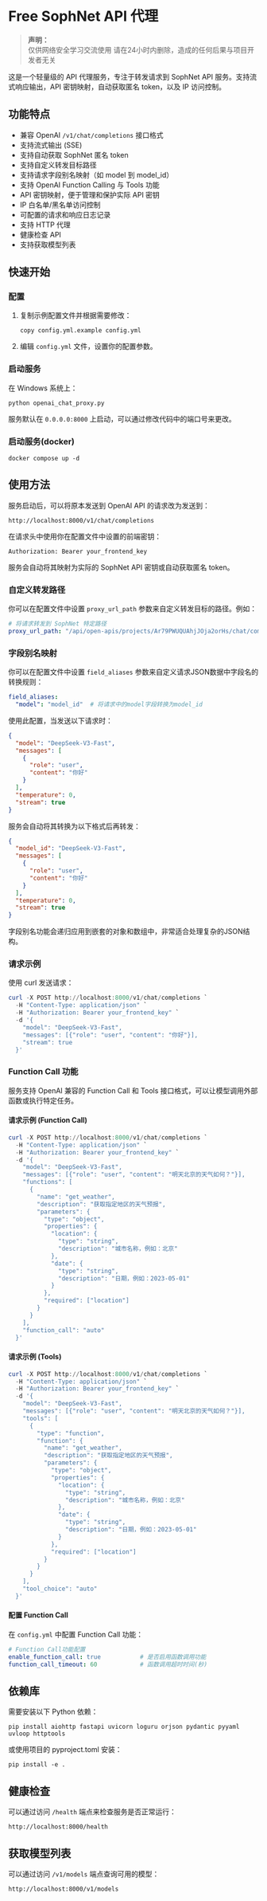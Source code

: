 # Free SophNet API 代理

> **声明：**  
> 仅供网络安全学习交流使用 
> 请在24小时内删除，造成的任何后果与项目开发者无关

这是一个轻量级的 API 代理服务，专注于转发请求到 SophNet API 服务。支持流式响应输出，API 密钥映射，自动获取匿名 token，以及 IP 访问控制。

## 功能特点

- 兼容 OpenAI `/v1/chat/completions` 接口格式
- 支持流式输出 (SSE)
- 支持自动获取 SophNet 匿名 token
- 支持自定义转发目标路径
- 支持请求字段别名映射（如 model 到 model_id）
- 支持 OpenAI Function Calling 与 Tools 功能
- API 密钥映射，便于管理和保护实际 API 密钥
- IP 白名单/黑名单访问控制
- 可配置的请求和响应日志记录
- 支持 HTTP 代理
- 健康检查 API
- 支持获取模型列表

## 快速开始

### 配置

1. 复制示例配置文件并根据需要修改：

   ```
   copy config.yml.example config.yml
   ```

2. 编辑 `config.yml` 文件，设置你的配置参数。

### 启动服务

在 Windows 系统上：

```
python openai_chat_proxy.py
```

服务默认在 `0.0.0.0:8000` 上启动，可以通过修改代码中的端口号来更改。

### 启动服务(docker)

```
docker compose up -d
```

## 使用方法

服务启动后，可以将原本发送到 OpenAI API 的请求改为发送到：

```
http://localhost:8000/v1/chat/completions
```

在请求头中使用你在配置文件中设置的前端密钥：

```
Authorization: Bearer your_frontend_key
```

服务会自动将其映射为实际的 SophNet API 密钥或自动获取匿名 token。

### 自定义转发路径

你可以在配置文件中设置 `proxy_url_path` 参数来自定义转发目标的路径。例如：

```yaml
# 将请求转发到 SophNet 特定路径
proxy_url_path: "/api/open-apis/projects/Ar79PWUQUAhjJOja2orHs/chat/completions"
```

### 字段别名映射

你可以在配置文件中设置 `field_aliases` 参数来自定义请求JSON数据中字段名的转换规则：

```yaml
field_aliases:
  "model": "model_id"  # 将请求中的model字段转换为model_id
```

使用此配置，当发送以下请求时：

```json
{
  "model": "DeepSeek-V3-Fast",
  "messages": [
    {
      "role": "user",
      "content": "你好"
    }
  ],
  "temperature": 0,
  "stream": true
}
```

服务会自动将其转换为以下格式后再转发：

```json
{
  "model_id": "DeepSeek-V3-Fast",
  "messages": [
    {
      "role": "user",
      "content": "你好"
    }
  ],
  "temperature": 0,
  "stream": true
}
```

字段别名功能会递归应用到嵌套的对象和数组中，非常适合处理复杂的JSON结构。

### 请求示例

使用 curl 发送请求：

```powershell
curl -X POST http://localhost:8000/v1/chat/completions `
  -H "Content-Type: application/json" `
  -H "Authorization: Bearer your_frontend_key" `
  -d '{
    "model": "DeepSeek-V3-Fast",
    "messages": [{"role": "user", "content": "你好"}],
    "stream": true
  }'
```

### Function Call 功能

服务支持 OpenAI 兼容的 Function Call 和 Tools 接口格式，可以让模型调用外部函数或执行特定任务。

#### 请求示例 (Function Call)

```powershell
curl -X POST http://localhost:8000/v1/chat/completions `
  -H "Content-Type: application/json" `
  -H "Authorization: Bearer your_frontend_key" `
  -d '{
    "model": "DeepSeek-V3-Fast",
    "messages": [{"role": "user", "content": "明天北京的天气如何？"}],
    "functions": [
      {
        "name": "get_weather",
        "description": "获取指定地区的天气预报",
        "parameters": {
          "type": "object",
          "properties": {
            "location": {
              "type": "string",
              "description": "城市名称，例如：北京"
            },
            "date": {
              "type": "string",
              "description": "日期，例如：2023-05-01"
            }
          },
          "required": ["location"]
        }
      }
    ],
    "function_call": "auto"
  }'
```

#### 请求示例 (Tools)

```powershell
curl -X POST http://localhost:8000/v1/chat/completions `
  -H "Content-Type: application/json" `
  -H "Authorization: Bearer your_frontend_key" `
  -d '{
    "model": "DeepSeek-V3-Fast",
    "messages": [{"role": "user", "content": "明天北京的天气如何？"}],
    "tools": [
      {
        "type": "function",
        "function": {
          "name": "get_weather",
          "description": "获取指定地区的天气预报",
          "parameters": {
            "type": "object",
            "properties": {
              "location": {
                "type": "string",
                "description": "城市名称，例如：北京"
              },
              "date": {
                "type": "string",
                "description": "日期，例如：2023-05-01"
              }
            },
            "required": ["location"]
          }
        }
      }
    ],
    "tool_choice": "auto"
  }'
```

#### 配置 Function Call

在 `config.yml` 中配置 Function Call 功能：

```yaml
# Function Call功能配置
enable_function_call: true           # 是否启用函数调用功能
function_call_timeout: 60            # 函数调用超时时间(秒)
```

## 依赖库

需要安装以下 Python 依赖：

```
pip install aiohttp fastapi uvicorn loguru orjson pydantic pyyaml uvloop httptools
```

或使用项目的 pyproject.toml 安装：

```
pip install -e .
```

## 健康检查

可以通过访问 `/health` 端点来检查服务是否正常运行：

```
http://localhost:8000/health
```

## 获取模型列表

可以通过访问 `/v1/models` 端点查询可用的模型：

```
http://localhost:8000/v1/models
```
